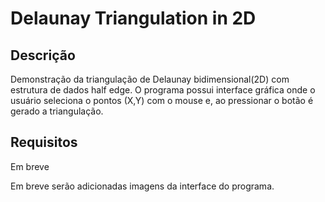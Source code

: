 # Delaunay Triangulation in 2D

## Descrição
Demonstração da triangulação de Delaunay bidimensional(2D) com estrutura de dados half edge. O programa possui interface gráfica onde o usuário seleciona o pontos (X,Y) com o mouse e, ao pressionar o botão é gerado a triangulação.

## Requisitos
Em breve

Em breve serão adicionadas imagens da interface do programa.

